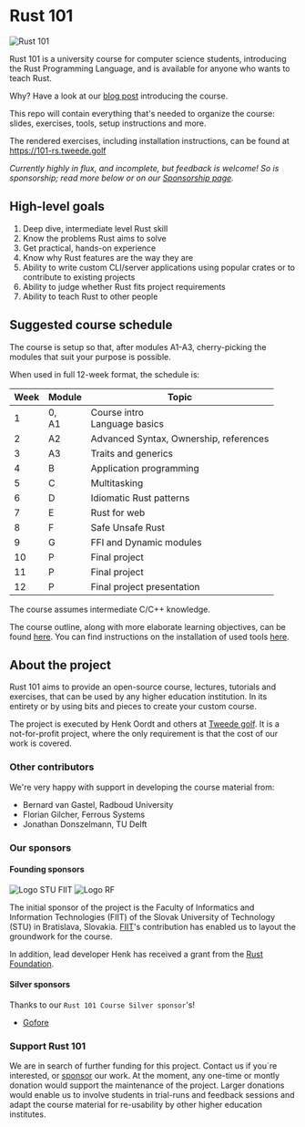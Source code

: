# Rust 101

![Rust 101](https://tweedegolf.nl/images/rust-101-logo.jpg)

Rust 101 is a university course for computer science students, introducing the Rust Programming Language, and is available for anyone who wants to teach Rust.

Why? Have a look at our [blog post](https://tweedegolf.nl/en/blog/80/rust-101-open-source-university-course) introducing the course.

This repo will contain everything that's needed to organize the course: slides, exercises, tools, setup instructions and more.

The rendered exercises, including installation instructions, can be found at <https://101-rs.tweede.golf>

*Currently highly in flux, and incomplete, but feedback is welcome! So is sponsorship; read more below or on our [Sponsorship page](https://github.com/sponsors/tweedegolf).*



## High-level goals

1. Deep dive, intermediate level Rust skill
2. Know the problems Rust aims to solve
3. Get practical, hands-on experience
4. Know why Rust features are the way they are
5. Ability to write custom CLI/server applications using popular crates or to contribute to existing projects
6. Ability to judge whether Rust fits project requirements
7. Ability to teach Rust to other people

## Suggested course schedule

The course is setup so that, after modules A1-A3, cherry-picking the modules that suit your purpose is possible.

When used in full 12-week format, the schedule is:

| Week | Module       | Topic                                    |
| ---- | ------------ | ---------------------------------------- |
| 1    | 0, <br />A1  | Course intro <br />Language basics |
| 2    | A2           | Advanced Syntax, Ownership, references   |
| 3    | A3           | Traits and generics                      |
| 4    | B            | Application programming                  |
| 5    | C            | Multitasking                             |
| 6    | D            | Idiomatic Rust patterns                  |
| 7    | E            | Rust for web                             |
| 8    | F            | Safe Unsafe Rust                         |
| 9    | G            | FFI and Dynamic modules                  |
| 10   | P            | Final project                            |
| 11   | P            | Final project                            |
| 12   | P            | Final project presentation               |

The course assumes intermediate C/C++ knowledge.

The course outline, along with more elaborate learning objectives, can be found [here](./COURSE.md).
You can find instructions on the installation of used tools [here](./exercises/book/0-install/mod.md).

## About the project

Rust 101 aims to provide an open-source course, lectures, tutorials and exercises, that can be used by any higher education institution. In its entirety or by using bits and pieces to create your custom course.

The project is executed by Henk Oordt and others at [Tweede golf](https://tweedegolf.nl). It is a not-for-profit project, where the only requirement is that the cost of our work is covered.

### Other contributors

We're very happy with support in developing the course material from:

- Bernard van Gastel, Radboud University
- Florian Gilcher, Ferrous Systems
- Jonathan Donszelmann, TU Delft

### Our sponsors

#### Founding sponsors

![Logo STU FIIT](./assets/STU_FIIT_logo_100_color.png)
![Logo RF](./assets/Rust_Foundation_logo_100_color.png)

The initial sponsor of the project is the Faculty of Informatics and Information Technologies (FIIT) of the Slovak University of Technology (STU) in Bratislava, Slovakia. [FIIT](https://www.fiit.stuba.sk/en.html?page_id=749)'s contribution has enabled us to layout the groundwork for the course.

In addition, lead developer Henk has received a grant from the [Rust Foundation](https://foundation.rust-lang.org/).

#### Silver sponsors

Thanks to our `Rust 101 Course Silver sponsor`'s!

- [Gofore](https://gofore.com/en/)

### Support Rust 101

We are in search of further funding for this project. Contact us if you´re interested, or [sponsor](https://github.com/sponsors/tweedegolf) our work. At the moment, any one-time or montly donation would support the maintenance of the project. Larger donations would enable us to involve students in trial-runs and feedback sessions and adapt the course material for re-usability by other higher education institutes. 




